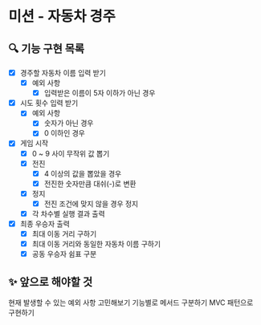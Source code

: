 # 미션 - 자동차 경주

## 🔍 기능 구현 목록

- [x] 경주할 자동차 이름 입력 받기
  - [x] 예외 사항
    - [x] 입력받은 이름이 5자 이하가 아닌 경우
- [x] 시도 횟수 입력 받기
  - [x] 예외 사항
    - [x] 숫자가 아닌 경우
    - [x] 0 이하인 경우
- [x] 게임 시작
  - [x] 0 ~ 9 사이 무작위 값 뽑기
  - [x] 전진
    - [x] 4 이상의 값을 뽑았을 경우
    - [x] 전진한 숫자만큼 대쉬(-)로 변환
  - [x] 정지
    - [x] 전진 조건에 맞지 않을 경우 정지
  - [x] 각 차수별 실행 결과 출력
- [x] 최종 우승자 출력
  - [x] 최대 이동 거리 구하기
  - [x] 최대 이동 거리와 동일한 자동차 이름 구하기
  - [x] 공동 우승자 쉼표 구분

## ✨ 앞으로 해야할 것
현재 발생할 수 있는 예외 사항 고민해보기
기능별로 메서드 구분하기
MVC 패턴으로 구현하기
